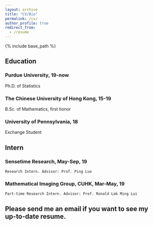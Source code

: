 ```yaml
---
layout: archive
title: "CV/Bio"
permalink: /cv/
author_profile: true
redirect_from:
  - /resume
---
```


{% include base_path %}
## Education ##
### Purdue University, 19-now ###
  Ph.D. of Statistics
### The Chinese University of Hong Kong, 15-19 ###
  B.Sc. of Mathematics, first honor
### University of Pennsylvania, 18 ###
  Exchange Student
  
## Intern ##
### Sensetime Research, May-Sep, 19 ###
    Research Intern. Advisor: Prof. Ping Luo
### Mathematical Imaging Group, CUHK, Mar-May, 19 ###
    Part-time Research Intern. Advisor: Prof. Ronald Lok Ming Lui
## Please send me an email if you want to see my up-to-date resume.  ##

